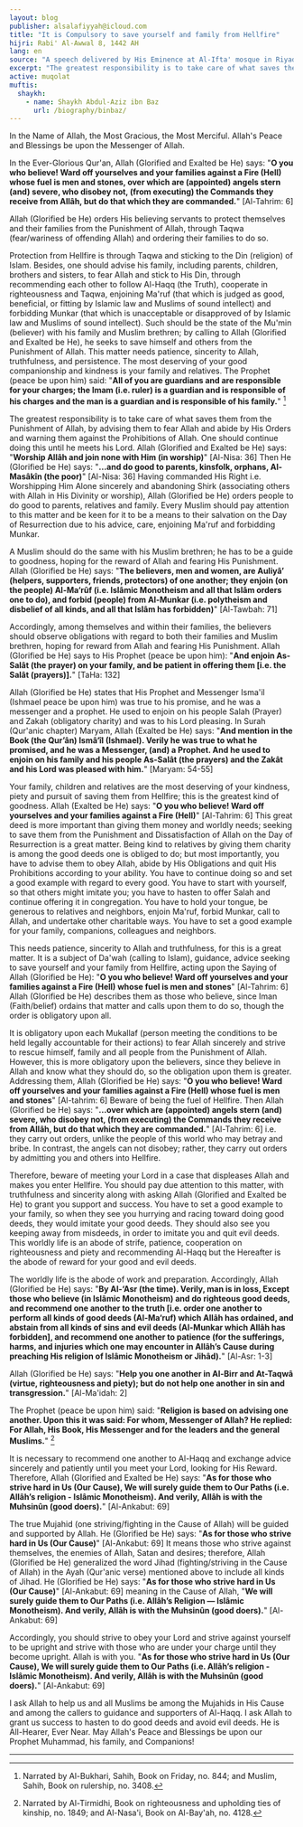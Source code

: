 ```yaml
---
layout: blog
publisher: alsalafiyyah@icloud.com
title: "It is Compulsory to save yourself and family from Hellfire"
hijri: Rabi' Al-Awwal 8, 1442 AH
lang: en
source: "A speech delivered by His Eminence at Al-Ifta' mosque in Riyadh on Wednesday 6/6/1415 A.H."
excerpt: "The greatest responsibility is to take care of what saves them from the Punishment of Allah, by advising them to fear Allah and abide by His Orders and warning them against the Prohibitions of Allah. One should continue doing this until he meets his Lord."
active: muqolat
muftis:
  shaykh: 
    - name: Shaykh Abdul-Aziz ibn Baz
      url: /biography/binbaz/
---
```


In the Name of Allah, the Most Gracious, the Most Merciful. Allah's Peace and Blessings be upon the Messenger of Allah.

In the Ever-Glorious Qur'an, Allah (Glorified and Exalted be He) says: "**O you who believe! Ward off yourselves and your families against a Fire (Hell) whose fuel is men and stones, over which are (appointed) angels stern (and) severe, who disobey not, (from executing) the Commands they receive from Allâh, but do that which they are commanded.**" [Al-Tahrim: 6] 

Allah (Glorified be He) orders His believing servants to protect themselves and their families from the Punishment of Allah, through Taqwa (fear/wariness of offending Allah) and ordering their families to do so.

Protection from Hellfire is through Taqwa and sticking to the Din (religion) of Islam. Besides, one should advise his family, including parents, children, brothers and sisters, to fear Allah and stick to His Din, through recommending each other to follow Al-Haqq (the Truth), cooperate in righteousness and Taqwa, enjoining Ma'ruf (that which is judged as good, beneficial, or fitting by Islamic law and Muslims of sound intellect) and forbidding Munkar (that which is unacceptable or disapproved of by Islamic law and Muslims of sound intellect). Such should be the state of the Mu'min (believer) with his family and Muslim brethren; by calling to Allah (Glorified and Exalted be He), he seeks to save himself and others from the Punishment of Allah. This matter needs patience, sincerity to Allah, truthfulness, and persistence. The most deserving of your good companionship and kindness is your family and relatives. The Prophet (peace be upon him) said: "**All of you are guardians and are responsible for your charges; the Imam (i.e. ruler) is a guardian and is responsible of his charges and the man is a guardian and is responsible of his family.**" [^1] 

The greatest responsibility is to take care of what saves them from the Punishment of Allah, by advising them to fear Allah and abide by His Orders and warning them against the Prohibitions of Allah. One should continue doing this until he meets his Lord. Allah (Glorified and Exalted be He) says: "**Worship Allâh and join none with Him (in worship)**" [Al-Nisa: 36] Then He (Glorified be He) says: "**...and do good to parents, kinsfolk, orphans, Al-Masâkîn (the poor)**" [Al-Nisa: 36] Having commanded His Right i.e. Worshipping Him Alone sincerely and abandoning Shirk (associating others with Allah in His Divinity or worship), Allah (Glorified be He) orders people to do good to parents, relatives and family. Every Muslim should pay attention to this matter and be keen for it to be a means to their salvation on the Day of Resurrection due to his advice, care, enjoining Ma'ruf and forbidding Munkar. 

A Muslim should do the same with his Muslim brethren; he has to be a guide to goodness, hoping for the reward of Allah and fearing His Punishment. Allah (Glorified be He) says: "**The believers, men and women, are Auliyâ’ (helpers, supporters, friends, protectors) of one another; they enjoin (on the people) Al-Ma‘rûf (i.e. Islâmic Monotheism and all that Islâm orders one to do), and forbid (people) from Al-Munkar (i.e. polytheism and disbelief of all kinds, and all that Islâm has forbidden)**" [Al-Tawbah: 71]

Accordingly, among themselves and within their families, the believers should observe obligations with regard to both their families and Muslim brethren, hoping for reward from Allah and fearing His Punishment. Allah (Glorified be He) says to His Prophet (peace be upon him): "**And enjoin As-Salât (the prayer) on your family, and be patient in offering them [i.e. the Salât (prayers)].**" [TaHa: 132] 

Allah (Glorified be He) states that His Prophet and Messenger Isma'il (Ishmael peace be upon him) was true to his promise, and he was a messenger and a prophet. He used to enjoin on his people Salah (Prayer) and Zakah (obligatory charity) and was to his Lord pleasing. In Surah (Qur'anic chapter) Maryam, Allah (Exalted be He) says: "**And mention in the Book (the Qur’ân) Ismâ‘îl (Ishmael). Verily he was true to what he promised, and he was a Messenger, (and) a Prophet. And he used to enjoin on his family and his people As-Salât (the prayers) and the Zakât and his Lord was pleased with him.**" [Maryam: 54-55]

Your family, children and relatives are the most deserving of your kindness, piety and pursuit of saving them from Hellfire; this is the greatest kind of goodness. Allah (Exalted be He) says: "**O you who believe! Ward off yourselves and your families against a Fire (Hell)**" [Al-Tahrim: 6] This great deed is more important than giving them money and worldly needs; seeking to save them from the Punishment and Dissatisfaction of Allah on the Day of Resurrection is a great matter. Being kind to relatives by giving them charity is among the good deeds one is obliged to do; but most importantly, you have to advise them to obey Allah, abide by His Obligations and quit His Prohibitions according to your ability. You have to continue doing so and set a good example with regard to every good. You have to start with yourself, so that others might imitate you; you have to hasten to offer Salah and continue offering it in congregation. You have to hold your tongue, be generous to relatives and neighbors, enjoin Ma'ruf, forbid Munkar, call to Allah, and undertake other charitable ways. You have to set a good example for your family, companions, colleagues and neighbors. 

This needs patience, sincerity to Allah and truthfulness, for this is a great matter. It is a subject of Da'wah (calling to Islam), guidance, advice seeking to save yourself and your family from Hellfire, acting upon the Saying of Allah (Glorified be He): "**O you who believe! Ward off yourselves and your families against a Fire (Hell) whose fuel is men and stones**" [Al-Tahrim: 6] Allah (Glorified be He) describes them as those who believe, since Iman (Faith/belief) ordains that matter and calls upon them to do so, though the order is obligatory upon all.

It is obligatory upon each Mukallaf (person meeting the conditions to be held legally accountable for their actions) to fear Allah sincerely and strive to rescue himself, family and all people from the Punishment of Allah. However, this is more obligatory upon the believers, since they believe in Allah and know what they should do, so the obligation upon them is greater. Addressing them, Allah (Glorified be He) says: "**O you who believe! Ward off yourselves and your families against a Fire (Hell) whose fuel is men and stones**" [Al-tahrim: 6] Beware of being the fuel of Hellfire. Then Allah (Glorified be He) says: "**...over which are (appointed) angels stern (and) severe, who disobey not, (from executing) the Commands they receive from Allâh, but do that which they are commanded.**" [Al-Tahrim: 6] i.e. they carry out orders, unlike the people of this world who may betray and bribe. In contrast, the angels can not disobey; rather, they carry out orders by admitting you and others into Hellfire. 

Therefore, beware of meeting your Lord in a case that displeases Allah and makes you enter Hellfire. You should pay due attention to this matter, with truthfulness and sincerity along with asking Allah (Glorified and Exalted be He) to grant you support and success. You have to set a good example to your family, so when they see you hurrying and racing toward doing good deeds, they would imitate your good deeds. They should also see you keeping away from misdeeds, in order to imitate you and quit evil deeds. This worldly life is an abode of strife, patience, cooperation on righteousness and piety and recommending Al-Haqq but the Hereafter is the abode of reward for your good and evil deeds. 

The worldly life is the abode of work and preparation. Accordingly, Allah (Glorified be He) says: "**By Al-‘Asr (the time). Verily, man is in loss, Except those who believe (in Islâmic Monotheism) and do righteous good deeds, and recommend one another to the truth [i.e. order one another to perform all kinds of good deeds (Al-Ma‘ruf) which Allâh has ordained, and abstain from all kinds of sins and evil deeds (Al-Munkar which Allâh has forbidden], and recommend one another to patience (for the sufferings, harms, and injuries which one may encounter in Allâh’s Cause during preaching His religion of Islâmic Monotheism or Jihâd).**" [Al-Asr: 1-3] 

Allah (Glorified be He) says: "**Help you one another in Al-Birr and At-Taqwâ (virtue, righteousness and piety); but do not help one another in sin and transgression.**" [Al-Ma'idah: 2]

The Prophet (peace be upon him) said: "**Religion is based on advising one another. Upon this it was said: For whom, Messenger of Allah? He replied: For Allah, His Book, His Messenger and for the leaders and the general Muslims.**" [^2]

It is necessary to recommend one another to Al-Haqq and exchange advice sincerely and patiently until you meet your Lord, looking for His Reward. Therefore, Allah (Glorified and Exalted be He) says: "**As for those who strive hard in Us (Our Cause), We will surely guide them to Our Paths (i.e. Allâh’s religion - Islâmic Monotheism). And verily, Allâh is with the Muhsinûn (good doers).**" [Al-Ankabut: 69]

The true Mujahid (one striving/fighting in the Cause of Allah) will be guided and supported by Allah. He (Glorified be He) says: "**As for those who strive hard in Us (Our Cause)**" [Al-Ankabut: 69] It means those who strive against themselves, the enemies of Allah, Satan and desires; therefore, Allah (Glorified be He) generalized the word Jihad (fighting/striving in the Cause of Allah) in the Ayah (Qur'anic verse) mentioned above to include all kinds of Jihad. He (Glorified be He) says: "**As for those who strive hard in Us (Our Cause)**" [Al-Ankabut: 69] meaning in the Cause of Allah, "**We will surely guide them to Our Paths (i.e. Allâh’s Religion — Islâmic Monotheism). And verily, Allâh is with the Muhsinûn (good doers).**" [Al-Ankabut: 69]

Accordingly, you should strive to obey your Lord and strive against yourself to be upright and strive with those who are under your charge until they become upright. Allah is with you. "**As for those who strive hard in Us (Our Cause), We will surely guide them to Our Paths (i.e. Allâh’s religion - Islâmic Monotheism). And verily, Allâh is with the Muhsinûn (good doers).**" [Al-Ankabut: 69]

I ask Allah to help us and all Muslims be among the Mujahids in His Cause and among the callers to guidance and supporters of Al-Haqq. I ask Allah to grant us success to hasten to do good deeds and avoid evil deeds. He is All-Hearer, Ever Near. May Allah's Peace and Blessings be upon our Prophet Muhammad, his family, and Companions!

---

[^1]: Narrated by Al-Bukhari, Sahih, Book on Friday, no. 844; and Muslim, Sahih, Book on rulership, no. 3408.
[^2]: Narrated by Al-Tirmidhi, Book on righteousness and upholding ties of kinship, no. 1849; and Al-Nasa'i, Book on Al-Bay'ah, no. 4128.
